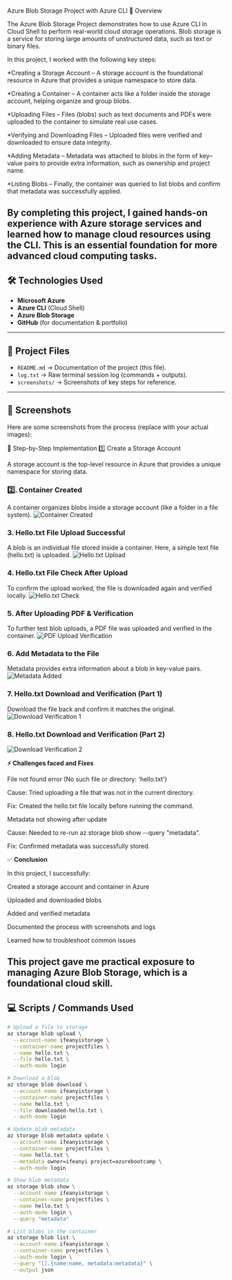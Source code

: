 Azure Blob Storage Project with Azure CLI
📌 Overview

The Azure Blob Storage Project demonstrates how to use Azure CLI in Cloud Shell to perform real-world cloud storage operations. Blob storage is a service for storing large amounts of unstructured data, such as text or binary files.

In this project, I worked with the following key steps:

 *Creating a Storage Account – A storage account is the foundational resource in Azure that provides a unique namespace to store data.

*Creating a Container – A container acts like a folder inside the storage account, helping organize and group blobs.

*Uploading Files – Files (blobs) such as text documents and PDFs were uploaded to the container to simulate real use cases.

*Verifying and Downloading Files – Uploaded files were verified and downloaded to ensure data integrity.

*Adding Metadata – Metadata was attached to blobs in the form of key–value pairs to provide extra information, such as ownership and project name.

*Listing Blobs – Finally, the container was queried to list blobs and confirm that metadata was successfully applied.

By completing this project, I gained hands-on experience with Azure storage services and learned how to manage cloud resources using the CLI. This is an essential foundation for more advanced cloud computing tasks.
---

## 🛠️ Technologies Used
- **Microsoft Azure**
- **Azure CLI** (Cloud Shell)
- **Azure Blob Storage**
- **GitHub** (for documentation & portfolio)

---

## 📂 Project Files
- `README.md` → Documentation of the project (this file).  
- `log.txt` → Raw terminal session log (commands + outputs).  
- `screenshots/` → Screenshots of key steps for reference.  

---

## 📸 Screenshots

Here are some screenshots from the process (replace with your actual images):

🚀 Step-by-Step Implementation
1️⃣ Create a Storage Account

A storage account is the top-level resource in Azure that provides a unique namespace for storing data.


### 2️⃣. Container Created 

A container organizes blobs inside a storage account (like a folder in a file system).
![Container Created](container%20created.JPG)  

### 3. Hello.txt File Upload Successful  
A blob is an individual file stored inside a container.
Here, a simple text file (hello.txt) is uploaded.
![Hello.txt Upload](hello%20txt%20file%20upoad%20succesful.JPG) 

### 4. Hello.txt File Check After Upload  
To confirm the upload worked, the file is downloaded again and verified locally.
![Hello.txt Check](hello%20txt%20file%20check%20after%20upload.JPG) 

### 5. After Uploading PDF & Verification  
To further test blob uploads, a PDF file was uploaded and verified in the container.
![PDF Upload Verification](after%20uploadind%20pdf,%20verification.JPG)  

### 6.  Add Metadata to the File  
Metadata provides extra information about a blob in key-value pairs.
![Metadata Added](metadata%20added%20successfully.JPG)  

### 7. Hello.txt Download and Verification (Part 1) 
Download the file back and confirm it matches the original.
![Download Verification 1](hellotxt%20download%20and%20verification.1.JPG)  

### 8. Hello.txt Download and Verification (Part 2)  
![Download Verification 2](hellotxt%20download%20and%20verification.2.JPG)  

**⚡ Challenges faced and Fixes**

File not found error (No such file or directory: 'hello.txt')

Cause: Tried uploading a file that was not in the current directory.

Fix: Created the hello.txt file locally before running the command.

Metadata not showing after update

Cause: Needed to re-run az storage blob show --query "metadata".

Fix: Confirmed metadata was successfully stored.

✅ **Conclusion**

In this project, I successfully:

Created a storage account and container in Azure

Uploaded and downloaded blobs

Added and verified metadata

Documented the process with screenshots and logs

Learned how to troubleshoot common issues

**This project gave me practical exposure to managing Azure Blob Storage, which is a foundational cloud skill.**
---

## 💻 Scripts / Commands Used

```bash
# Upload a file to storage
az storage blob upload \
  --account-name ifeanyistorage \
  --container-name projectfiles \
  --name hello.txt \
  --file hello.txt \
  --auth-mode login

# Download a blob
az storage blob download \
  --account-name ifeanyistorage \
  --container-name projectfiles \
  --name hello.txt \
  --file downloaded-hello.txt \
  --auth-mode login

# Update blob metadata
az storage blob metadata update \
  --account-name ifeanyistorage \
  --container-name projectfiles \
  --name hello.txt \
  --metadata owner=ifeanyi project=azurebootcamp \
  --auth-mode login

# Show blob metadata
az storage blob show \
  --account-name ifeanyistorage \
  --container-name projectfiles \
  --name hello.txt \
  --auth-mode login \
  --query "metadata"

# List blobs in the container
az storage blob list \
  --account-name ifeanyistorage \
  --container-name projectfiles \
  --auth-mode login \
  --query "[].{name:name, metadata:metadata}" \
  --output json 


